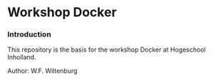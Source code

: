 # Workshop Docker

### Introduction

This repository is the basis for the workshop Docker at Hogeschool Inholland.

Author: W.F. Wiltenburg
